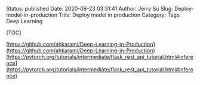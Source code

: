 Status: published
Date: 2020-09-23 03:31:41
Author: Jerry Su
Slug: Deploy-model-in-production
Title: Deploy model in production
Category: 
Tags: Deep Learning 

[TOC]

[https://github.com/ahkarami/Deep-Learning-in-Production](https://github.com/ahkarami/Deep-Learning-in-Production)
[https://pytorch.org/tutorials/intermediate/flask_rest_api_tutorial.html#inference](https://pytorch.org/tutorials/intermediate/flask_rest_api_tutorial.html#inference)
